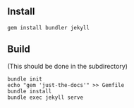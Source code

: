 
## Install
```
gem install bundler jekyll
```

## Build
(This should be done in the subdirectory)
```
bundle init
echo "gem 'just-the-docs'" >> Gemfile
bundle install
bundle exec jekyll serve
```
